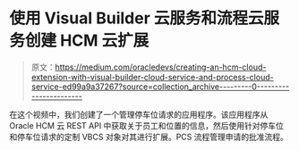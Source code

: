 # 使用 Visual Builder 云服务和流程云服务创建 HCM 云扩展

> 原文：<https://medium.com/oracledevs/creating-an-hcm-cloud-extension-with-visual-builder-cloud-service-and-process-cloud-service-ed99a9a37267?source=collection_archive---------0----------------------->

在这个视频中，我们创建了一个管理停车位请求的应用程序。该应用程序从 Oracle HCM 云 REST API 中获取关于员工和位置的信息，然后使用针对停车位和停车位请求的定制 VBCS 对象对其进行扩展。PCS 流程管理申请的批准流程。